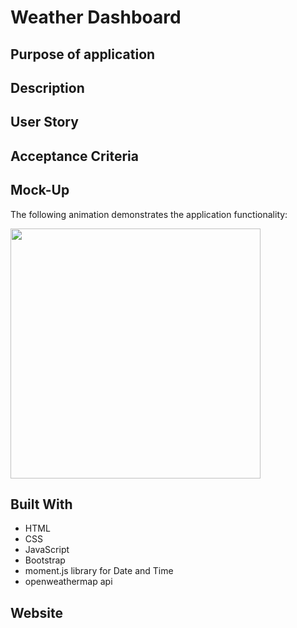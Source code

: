 # Weather Dashboard

## Purpose of application


## Description



## User Story


## Acceptance Criteria


## Mock-Up
The following animation demonstrates the application functionality:

<div>
    <img src="./assets/images/mockup.gif" width="400px"/> 
</div>

## Built With
* HTML
* CSS
* JavaScript
* Bootstrap
* moment.js library for Date and Time
* openweathermap api

## Website

